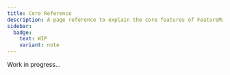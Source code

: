 ```yaml
---
title: Core Reference
description: A page reference to explain the core features of FeatureManagement.UI.
sidebar:
  badge:
    text: WIP
    variant: note
---
```


Work in progress...
